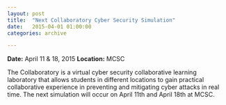 ```yaml
---
layout: post
title:  "Next Collaboratory Cyber Security Simulation"
date:   2015-04-01 01:00:00
categories: archive

---
```


<strong>Date:</strong> April 11 & 18, 2015
<strong>Location:</strong> MCSC

<p>The Collaboratory is a virtual cyber security collaborative learning laboratory that allows students in different locations to gain practical collaborative experience in preventing and mitigating cyber attacks in real time. The next simulation will occur on April 11th and April 18th at MCSC.</p>

